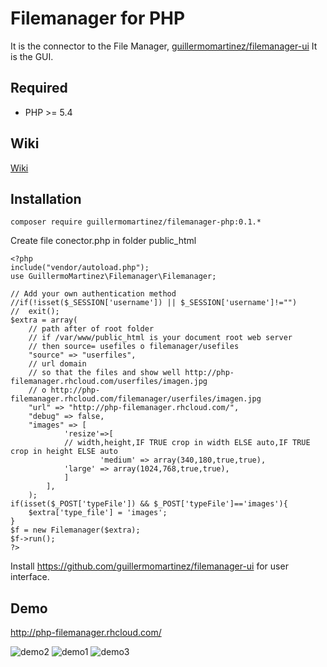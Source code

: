 # Filemanager for PHP
It is the connector to the File Manager, [guillermomartinez/filemanager-ui](https://github.com/guillermomartinez/filemanager-ui) It is the GUI.

## Required
- PHP >= 5.4

## Wiki
[Wiki](https://github.com/guillermomartinez/filemanager-ui/wiki)

## Installation
```
composer require guillermomartinez/filemanager-php:0.1.*
```
Create file conector.php in folder public_html

```
<?php
include("vendor/autoload.php");
use GuillermoMartinez\Filemanager\Filemanager;

// Add your own authentication method
//if(!isset($_SESSION['username']) || $_SESSION['username']!="")
//  exit();
$extra = array(
	// path after of root folder
	// if /var/www/public_html is your document root web server
	// then source= usefiles o filemanager/usefiles
	"source" => "userfiles",
	// url domain
	// so that the files and show well http://php-filemanager.rhcloud.com/userfiles/imagen.jpg
	// o http://php-filemanager.rhcloud.com/filemanager/userfiles/imagen.jpg
	"url" => "http://php-filemanager.rhcloud.com/",
	"debug" => false,
	"images" => [
        	'resize'=>[
			// width,height,IF TRUE crop in width ELSE auto,IF TRUE crop in height ELSE auto
            		'medium' => array(340,180,true,true),
			'large' => array(1024,768,true,true),
        	]
    	],
	);
if(isset($_POST['typeFile']) && $_POST['typeFile']=='images'){
    $extra['type_file'] = 'images';
}
$f = new Filemanager($extra);
$f->run();
?>
```

Install https://github.com/guillermomartinez/filemanager-ui for user interface.

## Demo
http://php-filemanager.rhcloud.com/

![demo2](https://cloud.githubusercontent.com/assets/5642429/8630887/aec46114-2731-11e5-9a7b-907127d77891.jpg)
![demo1](https://cloud.githubusercontent.com/assets/5642429/8630885/ae7e7122-2731-11e5-88bb-b8fd2f5ae9a5.jpg)
![demo3](https://cloud.githubusercontent.com/assets/5642429/8630886/aeaa1b7e-2731-11e5-9097-cafeefba1aea.jpg)
